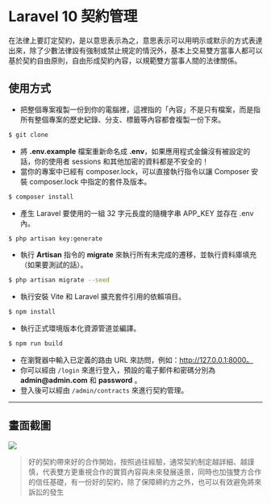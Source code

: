 # Laravel 10 契約管理

在法律上要訂定契約，是以意思表示為之，意思表示可以用明示或默示的方式表達出來，除了少數法律設有強制或禁止規定的情況外，基本上交易雙方當事人都可以基於契約自由原則，自由形成契約內容，以規範雙方當事人間的法律關係。

## 使用方式
- 把整個專案複製一份到你的電腦裡，這裡指的「內容」不是只有檔案，而是指所有整個專案的歷史紀錄、分支、標籤等內容都會複製一份下來。
```sh
$ git clone
```
- 將 __.env.example__ 檔案重新命名成 __.env__，如果應用程式金鑰沒有被設定的話，你的使用者 sessions 和其他加密的資料都是不安全的！
- 當你的專案中已經有 composer.lock，可以直接執行指令以讓 Composer 安裝 composer.lock 中指定的套件及版本。
```sh
$ composer install
```
- 產生 Laravel 要使用的一組 32 字元長度的隨機字串 APP_KEY 並存在 .env 內。
```sh
$ php artisan key:generate
```
- 執行 __Artisan__ 指令的 __migrate__ 來執行所有未完成的遷移，並執行資料庫填充（如果要測試的話）。
```sh
$ php artisan migrate --seed
```
- 執行安裝 Vite 和 Laravel 擴充套件引用的依賴項目。
```sh
$ npm install
```
- 執行正式環境版本化資源管道並編譯。
```sh
$ npm run build
```
- 在瀏覽器中輸入已定義的路由 URL 來訪問，例如：http://127.0.0.1:8000。
- 你可以經由 `/login` 來進行登入，預設的電子郵件和密碼分別為 __admin@admin.com__ 和 __password__ 。
- 登入後可以經由 `/admin/contracts` 來進行契約管理。

----

## 畫面截圖
![](https://i.imgur.com/UA8lYlo.png)
> 好的契約帶來好的合作開始，按照過往經驗，通常契約制定越詳細、越謹慎，代表雙方更重視合作的實質內容與未來發展遠景，同時也加強雙方合作的信任基礎，有一份好的契約，除了保障締約方之外，也可以有效避免將來訴訟的發生
